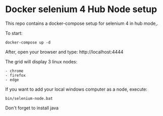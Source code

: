 # Docker selenium 4 Hub Node setup

This repo contains a docker-compose setup for selenium 4 in hub mode,. 

To start:

    docker-compose up -d

After, open your browser and type: http://localhost:4444

The grid will display 3 linux nodes:

    - chrome
    - firefox
    - edge

If you want to add your local windows computer as a node, execute:

    bin/selenium-node.bat
    
Don't forget to install java

